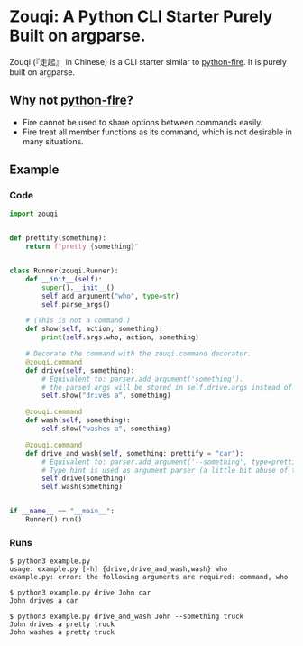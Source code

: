 # Zouqi: A Python CLI Starter Purely Built on argparse.

Zouqi (『走起』 in Chinese) is a CLI starter similar to [python-fire](https://github.com/google/python-fire). It is purely built on argparse. 

## Why not [python-fire](https://github.com/google/python-fire)?

  - Fire cannot be used to share options between commands easily.
  - Fire treat all member functions as its command, which is not desirable in many situations.

## Example

### Code

```python
import zouqi


def prettify(something):
    return f"pretty {something}"


class Runner(zouqi.Runner):
    def __init__(self):
        super().__init__()
        self.add_argument("who", type=str)
        self.parse_args()

    # (This is not a command.)
    def show(self, action, something):
        print(self.args.who, action, something)

    # Decorate the command with the zouqi.command decorator.
    @zouqi.command
    def drive(self, something):
        # Equivalent to: parser.add_argument('something').
        # the parsed args will be stored in self.drive.args instead of args
        self.show("drives a", something)

    @zouqi.command
    def wash(self, something):
        self.show("washes a", something)

    @zouqi.command
    def drive_and_wash(self, something: prettify = "car"):
        # Equivalent to: parser.add_argument('--something', type=prettify, default='car').
        # Type hint is used as argument parser (a little bit abuse of type hint here).
        self.drive(something)
        self.wash(something)


if __name__ == "__main__":
    Runner().run()
```

### Runs

```
$ python3 example.py 
usage: example.py [-h] {drive,drive_and_wash,wash} who
example.py: error: the following arguments are required: command, who
```

```
$ python3 example.py drive John car
John drives a car
```

```
$ python3 example.py drive_and_wash John --something truck
John drives a pretty truck
John washes a pretty truck
```

